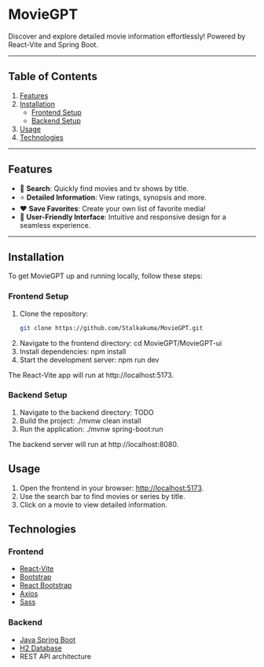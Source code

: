 # **MovieGPT**  
Discover and explore detailed movie information effortlessly! Powered by React-Vite and Spring Boot.

---

## **Table of Contents**

1. [Features](#features)  
2. [Installation](#installation)  
   - [Frontend Setup](#frontend-setup)  
   - [Backend Setup](#backend-setup)  
3. [Usage](#usage)  
4. [Technologies](#technologies)  
---

## **Features**

- 🎥 **Search**: Quickly find movies and tv shows by title.  
- ⭐ **Detailed Information**: View ratings, synopsis and more.
- ❤️ **Save Favorites**: Create your own list of favorite media!
- 🧭 **User-Friendly Interface**: Intuitive and responsive design for a seamless experience.  

---

## **Installation**

To get MovieGPT up and running locally, follow these steps:

### **Frontend Setup**

1. Clone the repository:  
   ```bash
   git clone https://github.com/Stalkakuma/MovieGPT.git
2. Navigate to the frontend directory:
   cd MovieGPT/MovieGPT-ui
3. Install dependencies:
   npm install
4. Start the development server:
   npm run dev

The React-Vite app will run at http://localhost:5173.

### **Backend Setup**

1. Navigate to the backend directory:
   TODO
2. Build the project:
   ./mvnw clean install
3. Run the application:
   ./mvnw spring-boot:run

The backend server will run at http://localhost:8080.

## **Usage**

1. Open the frontend in your browser: [http://localhost:5173](http://localhost:5173).  
2. Use the search bar to find movies or series by title.  
3. Click on a movie to view detailed information.  

## **Technologies**

### **Frontend**  
- [React-Vite](https://vitejs.dev/)  
- [Bootstrap](https://getbootstrap.com/)
- [React Bootstrap](https://react-bootstrap.github.io/)  
- [Axios](https://axios-http.com/)
- [Sass](https://sass-lang.com/)

### **Backend**  
- [Java Spring Boot](https://spring.io/projects/spring-boot)  
- [H2 Database](https://www.h2database.com/)  
- REST API architecture  


